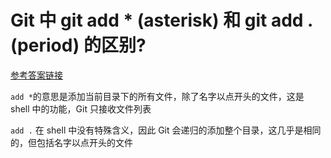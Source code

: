 # Git 中 git add * (asterisk) 和 git add . (period) 的区别?

[参考答案链接](https://stackoverflow.com/questions/26042390/git-add-asterisk-vs-git-add-period/26042555#26042555)

`add *`的意思是添加当前目录下的所有文件，除了名字以点开头的文件，这是 shell 中的功能，Git 只接收文件列表

`add .` 在 shell 中没有特殊含义，因此 Git 会递归的添加整个目录，这几乎是相同的，但包括名字以点开头的文件